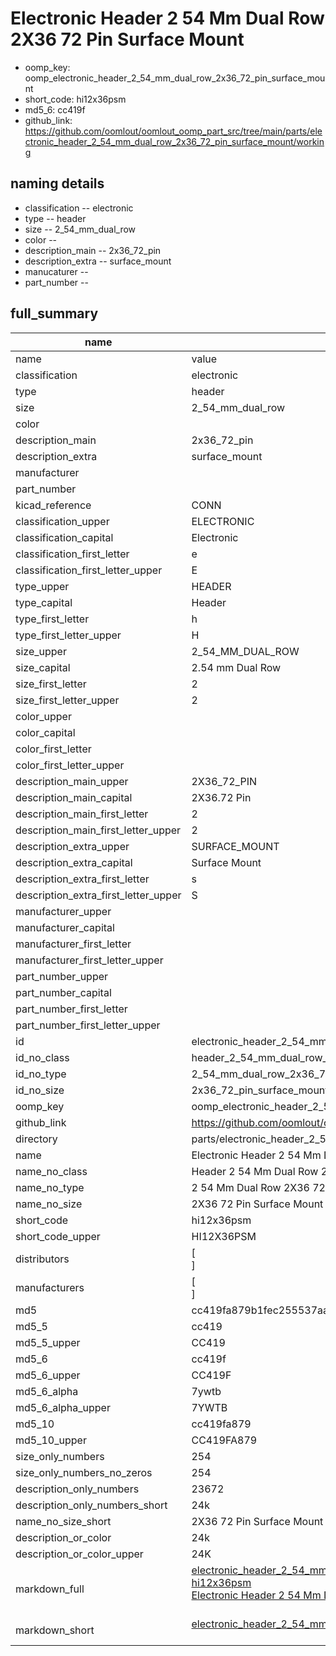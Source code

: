 # Electronic Header 2 54 Mm Dual Row 2X36 72 Pin Surface Mount

  
* oomp_key: oomp_electronic_header_2_54_mm_dual_row_2x36_72_pin_surface_mount 
* short_code: hi12x36psm
* md5_6: cc419f  
* github_link: https://github.com/oomlout/oomlout_oomp_part_src/tree/main/parts/electronic_header_2_54_mm_dual_row_2x36_72_pin_surface_mount/working  
## naming details
* classification -- electronic
* type -- header
* size -- 2_54_mm_dual_row
* color -- 
* description_main -- 2x36_72_pin
* description_extra -- surface_mount
* manucaturer -- 
* part_number -- 





## full_summary
| name | value | 
| --- | --- | 
| name | value | 
| classification | electronic | 
| type | header | 
| size | 2_54_mm_dual_row | 
| color |  | 
| description_main | 2x36_72_pin | 
| description_extra | surface_mount | 
| manufacturer |  | 
| part_number |  | 
| kicad_reference | CONN | 
| classification_upper | ELECTRONIC | 
| classification_capital | Electronic | 
| classification_first_letter | e | 
| classification_first_letter_upper | E | 
| type_upper | HEADER | 
| type_capital | Header | 
| type_first_letter | h | 
| type_first_letter_upper | H | 
| size_upper | 2_54_MM_DUAL_ROW | 
| size_capital | 2.54 mm Dual Row | 
| size_first_letter | 2 | 
| size_first_letter_upper | 2 | 
| color_upper |  | 
| color_capital |  | 
| color_first_letter |  | 
| color_first_letter_upper |  | 
| description_main_upper | 2X36_72_PIN | 
| description_main_capital | 2X36.72 Pin | 
| description_main_first_letter | 2 | 
| description_main_first_letter_upper | 2 | 
| description_extra_upper | SURFACE_MOUNT | 
| description_extra_capital | Surface Mount | 
| description_extra_first_letter | s | 
| description_extra_first_letter_upper | S | 
| manufacturer_upper |  | 
| manufacturer_capital |  | 
| manufacturer_first_letter |  | 
| manufacturer_first_letter_upper |  | 
| part_number_upper |  | 
| part_number_capital |  | 
| part_number_first_letter |  | 
| part_number_first_letter_upper |  | 
| id | electronic_header_2_54_mm_dual_row_2x36_72_pin_surface_mount | 
| id_no_class | header_2_54_mm_dual_row_2x36_72_pin_surface_mount | 
| id_no_type | 2_54_mm_dual_row_2x36_72_pin_surface_mount | 
| id_no_size | 2x36_72_pin_surface_mount | 
| oomp_key | oomp_electronic_header_2_54_mm_dual_row_2x36_72_pin_surface_mount | 
| github_link | https://github.com/oomlout/oomlout_oomp_part_src/tree/main/parts/electronic_header_2_54_mm_dual_row_2x36_72_pin_surface_mount/working | 
| directory | parts/electronic_header_2_54_mm_dual_row_2x36_72_pin_surface_mount | 
| name | Electronic Header 2 54 Mm Dual Row 2X36 72 Pin Surface Mount | 
| name_no_class | Header 2 54 Mm Dual Row 2X36 72 Pin Surface Mount | 
| name_no_type | 2 54 Mm Dual Row 2X36 72 Pin Surface Mount | 
| name_no_size | 2X36 72 Pin Surface Mount | 
| short_code | hi12x36psm | 
| short_code_upper | HI12X36PSM | 
| distributors | [<br>] | 
| manufacturers | [<br>] | 
| md5 | cc419fa879b1fec255537aa1a72a3acb | 
| md5_5 | cc419 | 
| md5_5_upper | CC419 | 
| md5_6 | cc419f | 
| md5_6_upper | CC419F | 
| md5_6_alpha | 7ywtb | 
| md5_6_alpha_upper | 7YWTB | 
| md5_10 | cc419fa879 | 
| md5_10_upper | CC419FA879 | 
| size_only_numbers | 254 | 
| size_only_numbers_no_zeros | 254 | 
| description_only_numbers | 23672 | 
| description_only_numbers_short | 24k | 
| name_no_size_short | 2X36 72 Pin Surface Mount | 
| description_or_color | 24k | 
| description_or_color_upper | 24K | 
| markdown_full | [electronic_header_2_54_mm_dual_row_2x36_72_pin_surface_mount](https://github.com/oomlout/oomlout_oomp_part_src/tree/main/parts/electronic_header_2_54_mm_dual_row_2x36_72_pin_surface_mount/working)<br>[hi12x36psm](https://github.com/oomlout/oomlout_oomp_part_src/tree/main/parts/electronic_header_2_54_mm_dual_row_2x36_72_pin_surface_mount/working)<br>[Electronic Header 2 54 Mm Dual Row 2X36 72 Pin Surface Mount](https://github.com/oomlout/oomlout_oomp_part_src/tree/main/parts/electronic_header_2_54_mm_dual_row_2x36_72_pin_surface_mount/working)<br><br> | 
| markdown_short | [electronic_header_2_54_mm_dual_row_2x36_72_pin_surface_mount](https://github.com/oomlout/oomlout_oomp_part_src/tree/main/parts/electronic_header_2_54_mm_dual_row_2x36_72_pin_surface_mount/working)<br><br> | 
